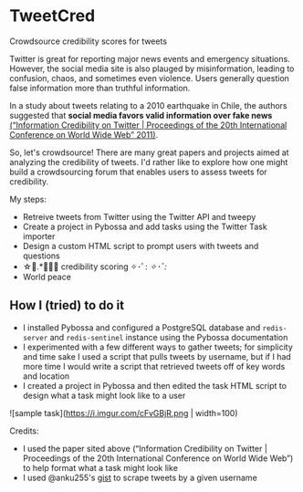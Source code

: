 # TweetCred
Crowdsource credibility scores for tweets

Twitter is great for reporting major news events and emergency situations. However, the social media site is also plauged by misinformation, leading to confusion, chaos, and sometimes even violence. Users generally question false information more than truthful information. 

In a study about tweets relating to a 2010 earthquake in Chile, the authors suggested that **social media favors valid information over fake news** [(“Information Credibility on Twitter | Proceedings of the 20th International Conference on World Wide Web” 2011)](https://dl.acm.org/doi/pdf/10.1145/1963405.1963500?casa_token=fT-mCQxJdmgAAAAA:3u5H1wE3wewb12eUMCkKnKiMOyDe2KgfCNneZv8Xh0Xk2KMpPjynEvhbvUfKGOd36Xp9vxFW1FFz). 

So, let's crowdsource! There are many great papers and projects aimed at analyzing the credibility of tweets. I'd rather like to explore how one might build a crowdsourcing forum that enables users to assess tweets for credibility.  

My steps:
* Retreive tweets from Twitter using the Twitter API and tweepy
* Create a project in Pybossa and add tasks using the Twitter Task importer
* Design a custom HTML script to prompt users with tweets and questions 
* ☆ﾟ.*･｡ﾟ credibility scoring ✧･ﾟ: *✧･ﾟ:* 
* World peace

## How I (tried) to do it 
* I installed Pybossa and configured a PostgreSQL database and `redis-server` and `redis-sentinel` instance using the Pybossa documentation 
* I experimented with a few different ways to gather tweets; for simplicity and time sake I used a script that pulls tweets by username, but if I had more time I would write a script that retrieved tweets off of key words and location
* I created a project in Pybossa and then edited the task HTML script to design what a task might look like to a user

![sample task](https://i.imgur.com/cFvGBjR.png | width=100)


Credits:
* I used the paper sited above (“Information Credibility on Twitter | Proceedings of the 20th International Conference on World Wide Web”) to help format what a task might look like
* I used @anku255's [gist](https://gist.github.com/anku255/0cebd75cce675f2b56de1ef48ec06575) to scrape tweets by a given username 

